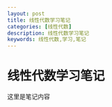 ```yaml
---
layout: post
title: 线性代数学习笔记
categories: [线性代数]
description: 线性代数学习笔记
keywords: 线性代数,学习,笔记
---
```


# 线性代数学习笔记

这里是笔记内容

